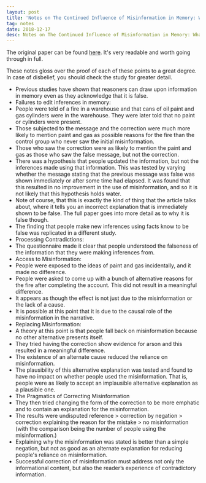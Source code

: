 ```yaml
---
layout: post
title: 'Notes on The Continued Influence of Misinformation in Memory: What Makes a Correction Effective'
tag: notes
date: 2018-12-17
desc: Notes on The Continued Influence of Misinformation in Memory: What Makes a Correction Effective
---
```



The original paper can be found [here](https://carlo-hamalainen.net/stuff/seifert2002.pdf). It's very readable and worth going through in full.


These notes gloss over the proof of each of these points to a great degree. In case of disbelief, you should check the study for greater detail.
- Previous studies have shown that reasoners can draw upon information in memory even as they acknowledge that it is false.
    <li>Failures to edit inferences in memory:
- People were told of a fire in a warehouse and that cans of oil paint and gas cylinders were in the warehouse. They were later told that no paint or cylinders were present.
- Those subjected to the message and the correction were much more likely to mention paint and gas as possible reasons for the fire than the control group who never saw the initial misinformation.
- Those who saw the correction were as likely to mention the paint and gas as those who saw the false message, but not the correction.
- There was a hypothesis that people updated the information, but not the inferences made using that information. This was tested by varying whether the message stating that the previous message was false was shown immediately or after some time had elapsed. It was found that this resulted in no improvement in the use of misinformation, and so it is not likely that this hypothesis holds water.
- Note of course, that this is exactly the kind of thing that the article talks about, where it tells you an incorrect explanation that is immediately shown to be false. The full paper goes into more detail as to why it is false though.
- The finding that people make new inferences using facts know to be false was replicated in a different study.
    </li>
    <li>Processing Contradictions:
- The questionnaire made it clear that people understood the falseness of the information that they were making inferences from.
    </li>
    <li>Access to Misinformation:
- People were exposed to the ideas of paint and gas incidentally, and it made no difference.
- People were asked to come up with a bunch of alternative reasons for the fire after completing the account. This did not result in a meaningful difference.
- It appears as though the effect is not just due to the misinformation or the lack of a cause.
- It is possible at this point that it is due to the causal role of the misinformation in the narrative.
    </li>
    <li>Replacing Misinformation:
- A theory at this point is that people fall back on misinformation because no other alternative presents itself.
- They tried having the correction show evidence for arson and this resulted in a meaningful difference.
- The existence of an alternate cause reduced the reliance on misinformation.
- The plausibility of this alternative explanation was tested and found to have no impact on whether people used the misinformation. That is, people were as likely to accept an implausible alternative explanation as a plausible one.
    </li>
    <li>The Pragmatics of Correcting Misinformation
- They then tried changing the form of the correction to be more emphatic and to contain an explanation for the misinformation.
- The results were undisputed reference > correction by negation > correction explaining the reason for the mistake > no misinformation (with the comparison being the number of people using the misinformation.)
- Explaining why the misinformation was stated is better than a simple negation, but not as good as an alternate explanation for reducing people's reliance on misinformation.
    </li>
- Successful correction of misinformation must address not only the informational content, but also the reader’s experience of contradictory information.



